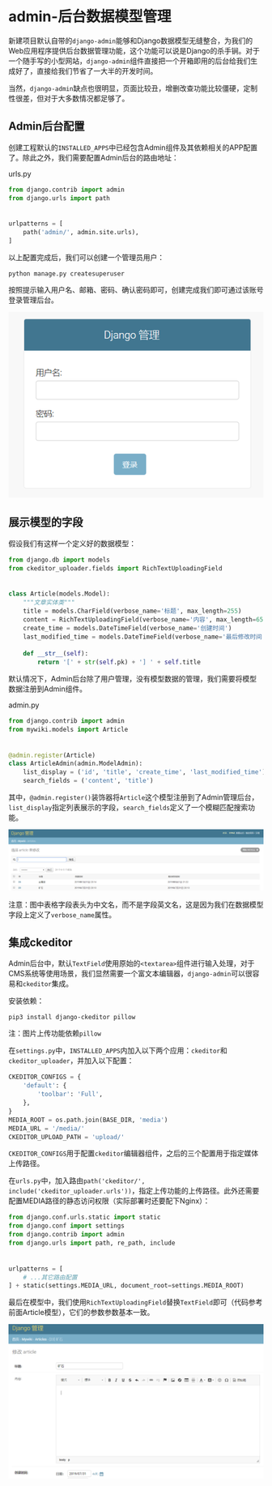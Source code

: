 # admin-后台数据模型管理

新建项目默认自带的`django-admin`能够和Django数据模型无缝整合，为我们的Web应用程序提供后台数据管理功能，这个功能可以说是Django的杀手锏。对于一个随手写的小型网站，`django-admin`组件直接把一个开箱即用的后台给我们生成好了，直接给我们节省了一大半的开发时间。

当然，`django-admin`缺点也很明显，页面比较丑，增删改查功能比较僵硬，定制性很差，但对于大多数情况都足够了。

## Admin后台配置

创建工程默认的`INSTALLED_APPS`中已经包含Admin组件及其依赖相关的APP配置了。除此之外，我们需要配置Admin后台的路由地址：

urls.py
```python
from django.contrib import admin
from django.urls import path


urlpatterns = [
    path('admin/', admin.site.urls),
]
```

以上配置完成后，我们可以创建一个管理员用户：
```
python manage.py createsuperuser
```

按照提示输入用户名、邮箱、密码、确认密码即可，创建完成我们即可通过该账号登录管理后台。

![](res/1.png)

## 展示模型的字段

假设我们有这样一个定义好的数据模型：
```python
from django.db import models
from ckeditor_uploader.fields import RichTextUploadingField


class Article(models.Model):
    """文章实体类"""
    title = models.CharField(verbose_name='标题', max_length=255)
    content = RichTextUploadingField(verbose_name='内容', max_length=65535, null=True, blank=True)
    create_time = models.DateTimeField(verbose_name='创建时间')
    last_modified_time = models.DateTimeField(verbose_name='最后修改时间')

    def __str__(self):
        return '[' + str(self.pk) + '] ' + self.title
```

默认情况下，Admin后台除了用户管理，没有模型数据的管理，我们需要将模型数据注册到Admin组件。

admin.py
```python
from django.contrib import admin
from mywiki.models import Article


@admin.register(Article)
class ArticleAdmin(admin.ModelAdmin):
    list_display = ('id', 'title', 'create_time', 'last_modified_time')
    search_fields = ('content', 'title')
```

其中，`@admin.register()`装饰器将`Article`这个模型注册到了Admin管理后台，`list_display`指定列表展示的字段，`search_fields`定义了一个模糊匹配搜索功能。

![](res/2.png)

注意：图中表格字段表头为中文名，而不是字段英文名，这是因为我们在数据模型字段上定义了`verbose_name`属性。

## 集成ckeditor

Admin后台中，默认`TextField`使用原始的`<textarea>`组件进行输入处理，对于CMS系统等使用场景，我们显然需要一个富文本编辑器，`django-admin`可以很容易和`ckeditor`集成。

安装依赖：
```
pip3 install django-ckeditor pillow
```

注：图片上传功能依赖`pillow`

在`settings.py`中，`INSTALLED_APPS`内加入以下两个应用：`ckeditor`和`ckeditor_uploader`，并加入以下配置：
```python
CKEDITOR_CONFIGS = {
    'default': {
        'toolbar': 'Full',
    },
}
MEDIA_ROOT = os.path.join(BASE_DIR, 'media')
MEDIA_URL = '/media/'
CKEDITOR_UPLOAD_PATH = 'upload/'
```

`CKEDITOR_CONFIGS`用于配置`ckeditor`编辑器组件，之后的三个配置用于指定媒体上传路径。

在`urls.py`中，加入路由`path('ckeditor/', include('ckeditor_uploader.urls'))`，指定上传功能的上传路径。此外还需要配置MEDIA路径的静态访问权限（实际部署时还要配下Nginx）：

```python
from django.conf.urls.static import static
from django.conf import settings
from django.contrib import admin
from django.urls import path, re_path, include


urlpatterns = [
    # ...其它路由配置
] + static(settings.MEDIA_URL, document_root=settings.MEDIA_ROOT)
```

最后在模型中，我们使用`RichTextUploadingField`替换`TextField`即可（代码参考前面Article模型），它们的参数参数基本一致。

![](res/3.png)
